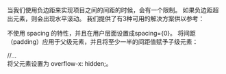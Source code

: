 当我们使用负边距来实现项目之间的间距的时候，会有一个限制。 如果负边距超出<body>元素，则会出现水平滚动。 我们提供了有3种可用的解决方案供以参考：

不使用 spacing 的特性，并且在用户层面设置成spacing={0}。
将间距（padding）应用于父级元素，并且将至少一半的间距值赋予子级元素：
  <body>
    <div style={{ padding: 20 }}>
      <Grid container spacing={5}>
        //...
      </Grid>
    </div>
  </body>
将父元素设置为 overflow-x: hidden;。